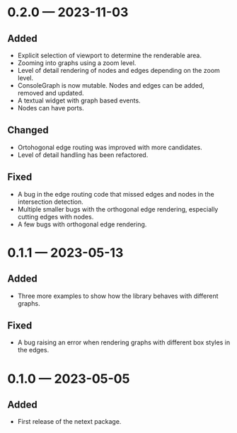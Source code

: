 
<a id='changelog-0.2.0'></a>
# 0.2.0 — 2023-11-03

## Added

- Explicit selection of viewport to determine the renderable area.
- Zooming into graphs using a zoom level.
- Level of detail rendering of nodes and edges depending on the zoom level.
- ConsoleGraph is now mutable. Nodes and edges can be added, removed and updated.
- A textual widget with graph based events.
- Nodes can have ports.

## Changed

- Ortohogonal edge routing was improved with more candidates.
- Level of detail handling has been refactored.

## Fixed

- A bug in the edge routing code that missed edges and nodes in the intersection detection.
- Multiple smaller bugs with the orthogonal edge rendering, especially cutting edges with nodes.
- A few bugs with orthogonal edge rendering.

<a id='changelog-0.1.1'></a>
# 0.1.1 — 2023-05-13

## Added

- Three more examples to show how the library behaves with different graphs.

## Fixed

- A bug raising an error when rendering graphs with different box styles in the edges.

<a id='changelog-0.1.0'></a>
# 0.1.0 — 2023-05-05

## Added

- First release of the netext package.

